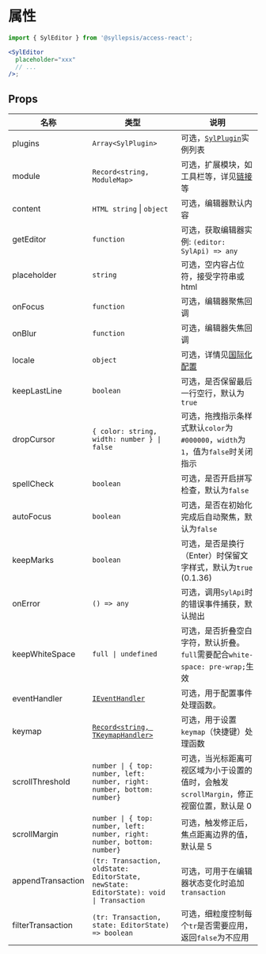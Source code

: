 # 属性 <!-- {docsify-ignore-all} -->

```jsx
import { SylEditor } from '@syllepsis/access-react';

<SylEditor
  placeholder="xxx"
  // ...
/>;
```

## Props

| 名称              | 类型                                                                                                                | 说明                                                                                   |
| ----------------- | ------------------------------------------------------------------------------------------------------------------- | -------------------------------------------------------------------------------------- |
| plugins           | `Array<SylPlugin>`                                                                                                  | 可选，[`SylPlugin`](/zh-cn/plugins/README)实例列表                                     |
| module            | `Record<string, ModuleMap>`                                                                                         | 可选，扩展模块，如工具栏等，详见[链接](/zh-cn/modules/README.md) 等                    |
| content           | `HTML string` \| `object`                                                                                           | 可选，编辑器默认内容                                                                   |
| getEditor         | `function`                                                                                                          | 可选，获取编辑器实例: `(editor: SylApi) => any`                                        |
| placeholder       | `string`                                                                                                            | 可选，空内容占位符，接受字符串或 html                                                  |
| onFocus           | `function`                                                                                                          | 可选，编辑器聚焦回调                                                                   |
| onBlur            | `function`                                                                                                          | 可选，编辑器失焦回调                                                                   |
| locale            | `object`                                                                                                            | 可选，详情见[国际化配置](/zh-cn/others/i18n)                                           |
| keepLastLine      | `boolean`                                                                                                           | 可选，是否保留最后一行空行，默认为`true`                                               |
| dropCursor        | `{ color: string, width: number } \| false`                                                                         | 可选，拖拽指示条样式默认`color`为`#000000`，`width`为`1`，值为`false`时关闭指示        |
| spellCheck        | `boolean`                                                                                                           | 可选，是否开启拼写检查，默认为`false`                                                  |
| autoFocus         | `boolean`                                                                                                           | 可选，是否在初始化完成后自动聚焦，默认为`false`                                        |
| keepMarks         | `boolean`                                                                                                           | 可选，是否是换行（Enter）时保留文字样式，默认为`true` (0.1.36)                         |
| onError           | `() => any`                                                                                                         | 可选，调用`SylApi`时的错误事件捕获，默认抛出                                           |
| keepWhiteSpace    | `full \| undefined`                                                                                                 | 可选，是否折叠空白字符，默认折叠。`full`需要配合`white-space: pre-wrap;`生效           |
| eventHandler      | [`IEventHandler`](https://bytedance.github.io/syllepsis/#/zh-cn/chapters/syl-plugin?id=controller)                  | 可选，用于配置事件处理函数。                                                           |
| keymap            | [`Record<string, TKeymapHandler>`](https://bytedance.github.io/syllepsis/#/zh-cn/chapters/syl-plugin?id=controller) | 可选，用于设置`keymap`（快捷键）处理函数                                               |
| scrollThreshold   | `number \| { top: number, left: number, right: number, bottom: number}`                                             | 可选，当光标距离可视区域为小于设置的值时，会触发`scrollMargin`，修正视窗位置，默认是 0 |
| scrollMargin      | `number \| { top: number, left: number, right: number, bottom: number}`                                             | 可选，触发修正后，焦点距离边界的值，默认是 5                                           |
| appendTransaction | `(tr: Transaction, oldState: EditorState, newState: EditorState): void \| Transaction`                              | 可选，可用于在编辑器状态变化时追加`transaction`                                        |
| filterTransaction | `(tr: Transaction, state: EditorState) => boolean`                                                                  | 可选，细粒度控制每个`tr`是否需要应用，返回`false`为不应用                              |
